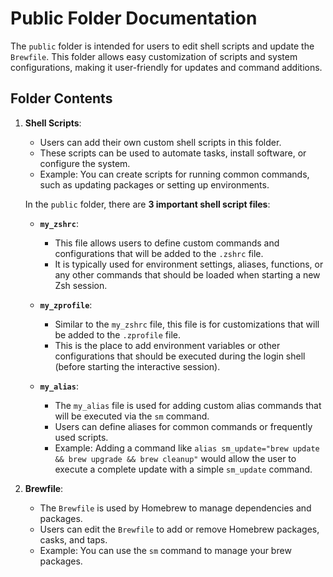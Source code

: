# Public Folder Documentation

The `public` folder is intended for users to edit shell scripts and update the `Brewfile`. This folder allows easy customization of scripts and system configurations, making it user-friendly for updates and command additions.

## Folder Contents

1. **Shell Scripts**:
   - Users can add their own custom shell scripts in this folder.
   - These scripts can be used to automate tasks, install software, or configure the system.
   - Example: You can create scripts for running common commands, such as updating packages or setting up environments.
   
   In the `public` folder, there are **3 important shell script files**:
   
   - **`my_zshrc`**:
     - This file allows users to define custom commands and configurations that will be added to the `.zshrc` file.
     - It is typically used for environment settings, aliases, functions, or any other commands that should be loaded when starting a new Zsh session.
   
   - **`my_zprofile`**:
     - Similar to the `my_zshrc` file, this file is for customizations that will be added to the `.zprofile` file.
     - This is the place to add environment variables or other configurations that should be executed during the login shell (before starting the interactive session).

   - **`my_alias`**:
     - The `my_alias` file is used for adding custom alias commands that will be executed via the `sm` command.
     - Users can define aliases for common commands or frequently used scripts.
     - Example: Adding a command like `alias sm_update="brew update && brew upgrade && brew cleanup"` would allow the user to execute a complete update with a simple `sm_update` command.

2. **Brewfile**:
   - The `Brewfile` is used by Homebrew to manage dependencies and packages.
   - Users can edit the `Brewfile` to add or remove Homebrew packages, casks, and taps.
   - Example: You can use the `sm` command to manage your brew packages.